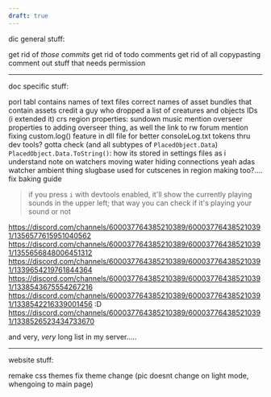```yaml
---
draft: true
---
```

dic general stuff:

get rid of *those commits*
get rid of todo comments
get rid of all copypasting
comment out stuff that needs permission

--------------------------
doc specific stuff:

porl tabl contains names of text files
correct names of asset bundles that contain assets
credit a guy who dropped a list of creatures and objects IDs (i extended it)
crs region properties: sundown music
mention overseer properties to adding overseer thing, as well the link to rw forum
mention fixing custom.log() feature in dll file for better consoleLog.txt
tokens thru dev tools? gotta check
(and all subtypes of `PlacedObject.Data`) `PlacedObject.Data.ToString()`: how its stored in settings files as i understand
note on watchers moving water
hiding connections yeah
adas watcher ambient thing
slugbase used for cutscenes in region making too?....
fix baking guide
> if you press `i` with devtools enabled, it'll show the currently playing sounds in the upper left; that way you can check if it's playing your sound or not

https://discord.com/channels/600037764385210389/600037764385210391/1356577615951040562
https://discord.com/channels/600037764385210389/600037764385210391/1355656848006451312
https://discord.com/channels/600037764385210389/600037764385210391/1339654219761844364
https://discord.com/channels/600037764385210389/600037764385210391/1338543675554267216
https://discord.com/channels/600037764385210389/600037764385210391/1338542216339001456
:D 
https://discord.com/channels/600037764385210389/600037764385210391/1338526523434733670

and very, *very* long list in my server.....

-------------
website stuff:

remake css themes
fix theme change (pic doesnt change on light mode, whengoing to main page)